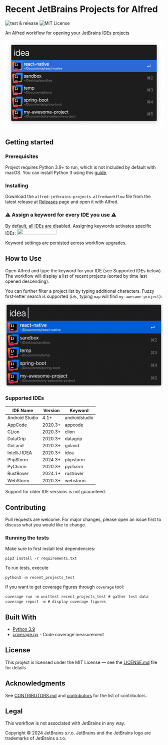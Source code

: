 # Recent JetBrains Projects for Alfred

![test & release](https://github.com/artemy/alfred-jetbrains-projects/workflows/test%20&%20release/badge.svg)
![MIT License](https://img.shields.io/github/license/artemy/alfred-jetbrains-projects)

An Alfred workflow for opening your JetBrains IDEs projects

![image](.readme/images/screenshot.png)

## Getting started

### Prerequisites

Project requires Python 3.9+ to run, which is not included by default with macOS. You can install Python 3 using
this [guide](https://docs.python-guide.org/starting/install3/osx/).

### Installing

Download the `alfred-jetbrains-projects.alfredworkflow` file from the latest release
at [Releases](https://github.com/artemy/alfred-jetbrains-projects/releases) page and open it with Alfred.

### ⚠️ Assign a keyword for every IDE you use ⚠️

By default, all IDEs are disabled. Assigning keywords activates specific IDEs:
<img src="https://github.com/artemy/alfred-jetbrains-projects/raw/master/.readme/images/configuration.png" width="50%" height="50%">

Keyword settings are persisted across workflow upgrades.

## How to Use

Open Alfred and type the keyword for your IDE (see Supported IDEs below).
The workflow will display a list of recent
projects (sorted by time last opened descending).

You can further filter a project list by typing additional characters.
Fuzzy first-letter search is supported (i.e.,
typing `map` will find `my-awesome-project`):

![animation](.readme/images/animation.gif)

### Supported IDEs

| IDE Name       | Version | Keyword       |
|----------------|---------|---------------|
| Android Studio | 4.1+    | androidstudio |
| AppCode        | 2020.3+ | appcode       |
| CLion          | 2020.3+ | clion         |
| DataGrip       | 2020.3+ | datagrip      |
| GoLand         | 2020.3+ | goland        |
| IntelliJ IDEA  | 2020.3+ | idea          |
| PhpStorm       | 2024.3+ | phpstorm      |
| PyCharm        | 2020.3+ | pycharm       |
| RustRover      | 2024.1+ | rustrover     |
| WebStorm       | 2020.3+ | webstorm      |

Support for older IDE versions is not guaranteed.

## Contributing

Pull requests are welcome. For major changes, please open an issue first to discuss what you would like to change.

### Running the tests

Make sure to first install test dependencies:

```shell
pip3 install -r requirements.txt
```

To run tests, execute

```shell
python3 -m recent_projects_test
```

If you want to get coverage figures through `coverage` tool:

```shell
coverage run -m unittest recent_projects_test # gather test data
coverage report -m # display coverage figures
```

## Built With

* [Python 3.9](https://docs.python.org/3.9/)
* [coverage.py](https://coverage.readthedocs.io/) - Code coverage measurement

## License

This project is licensed under the MIT License — see the [LICENSE.md](LICENSE.md) file for details

## Acknowledgments

See [CONTRIBUTORS.md](CONTRIBUTORS.md)
and [contributors](https://github.com/artemy/alfred-jetbrains-projects/contributors) for the list of contributors.

## Legal

This workflow is not associated with JetBrains in any way.

Copyright © 2024 JetBrains s.r.o. JetBrains and the JetBrains logo are trademarks of JetBrains s.r.o.
